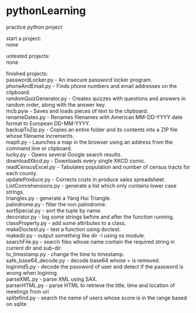 # pythonLearning
practice python project

start a project: <br />
none

untested projects: <br />
none

finished projects: <br />
passwordLocker.py - An insecure password locker program.<br /> 
phoneAndEmail.py - Finds phone numbers and email addresses on the clipboard. <br />
randomQuizGenerator.py - Creates quizzes with questions and answers in random order, along with the answer key.<br />
mcb.pyw - Saves and loads pieces of text to the clipboard.<br />
renameDates.py - Renames filenames with American MM-DD-YYYY date format to European DD-MM-YYYY.<br />
backupToZip.py - Copies an entire folder and its contents into a ZIP file whose filename increments.<br />
mapIt.py - Launches a map in the browser using an address from the command line or clipboard.<br />
lucky.py - Opens several Google search results.<br />
downloadXkcd.py - Downloads every single XKCD comic.<br />
readCensusExcel.py - Tabulates population and number of census tracts for each county.<br />
updateProduce.py - Corrects costs in produce sales spreadsheet.<br/>
ListComrehensions.py - generate a list which only contains lower case strings.<br/>
triangles.py - generate a Yang Hui Triangle.<br/>
palindrome.py - filter the non palindrome. <br/>
sortSpecial.py - sort the tuple by name.<br/>
decorator.py - log some strings before and after the function running.<br/>
classProperty.py - add some attributes to a class.<br/>
makeDoctest.py - test a function using doctest.<br/>
makedir.py - output something like dir -l using os module.<br/>
searchFile.py - search files whose name contain the required string in current dir and sub-dir.<br/>
to_timestamp.py - change the time to timestamp.<br/>
safe_base64_decode.py - decode base64 whose = is removed.<br/>
loginmd5.py - decode the password of user and detect if the password is wrong when logining.<br/>
parseXML.py - parse XML using SAX.<br/>
parserHTML.py - parse HTML to retrieve the title, time and location of meetings from url <br/>
splitefind.py - search the name of users whose score is in the range based on sqlite
